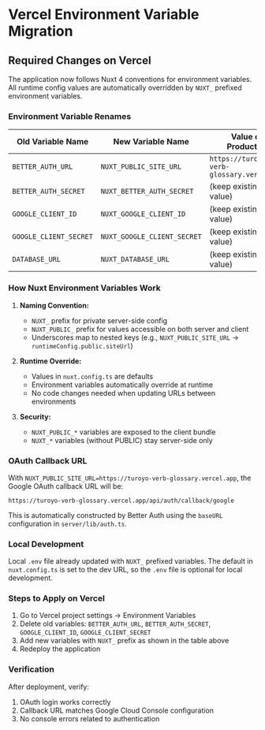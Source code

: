 # Vercel Environment Variable Migration

## Required Changes on Vercel

The application now follows Nuxt 4 conventions for environment variables. All runtime config values are automatically overridden by `NUXT_` prefixed environment variables.

### Environment Variable Renames

| Old Variable Name      | New Variable Name           | Value on Production                       |
| ---------------------- | --------------------------- | ----------------------------------------- |
| `BETTER_AUTH_URL`      | `NUXT_PUBLIC_SITE_URL`      | `https://turoyo-verb-glossary.vercel.app` |
| `BETTER_AUTH_SECRET`   | `NUXT_BETTER_AUTH_SECRET`   | (keep existing value)                     |
| `GOOGLE_CLIENT_ID`     | `NUXT_GOOGLE_CLIENT_ID`     | (keep existing value)                     |
| `GOOGLE_CLIENT_SECRET` | `NUXT_GOOGLE_CLIENT_SECRET` | (keep existing value)                     |
| `DATABASE_URL`         | `NUXT_DATABASE_URL`         | (keep existing value)                     |

### How Nuxt Environment Variables Work

1. **Naming Convention:**
   - `NUXT_` prefix for private server-side config
   - `NUXT_PUBLIC_` prefix for values accessible on both server and client
   - Underscores map to nested keys (e.g., `NUXT_PUBLIC_SITE_URL` → `runtimeConfig.public.siteUrl`)

2. **Runtime Override:**
   - Values in `nuxt.config.ts` are defaults
   - Environment variables automatically override at runtime
   - No code changes needed when updating URLs between environments

3. **Security:**
   - `NUXT_PUBLIC_*` variables are exposed to the client bundle
   - `NUXT_*` variables (without PUBLIC) stay server-side only

### OAuth Callback URL

With `NUXT_PUBLIC_SITE_URL=https://turoyo-verb-glossary.vercel.app`, the Google OAuth callback URL will be:

```
https://turoyo-verb-glossary.vercel.app/api/auth/callback/google
```

This is automatically constructed by Better Auth using the `baseURL` configuration in `server/lib/auth.ts`.

### Local Development

Local `.env` file already updated with `NUXT_` prefixed variables. The default in `nuxt.config.ts` is set to the dev URL, so the `.env` file is optional for local development.

### Steps to Apply on Vercel

1. Go to Vercel project settings → Environment Variables
2. Delete old variables: `BETTER_AUTH_URL`, `BETTER_AUTH_SECRET`, `GOOGLE_CLIENT_ID`, `GOOGLE_CLIENT_SECRET`
3. Add new variables with `NUXT_` prefix as shown in the table above
4. Redeploy the application

### Verification

After deployment, verify:

1. OAuth login works correctly
2. Callback URL matches Google Cloud Console configuration
3. No console errors related to authentication
